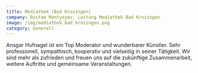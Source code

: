 ```yaml
---
title: Mediathek (Bad Krozingen)
company: Rustam Mantyeyev, Leitung Mediathek Bad Krozingen
image: /img/mediathek_bad_krozingen.png
category: Generell
---
```

Ansgar Hufnagel ist ein Top Moderator und wunderbarer Künstler. Sehr professionell, 
sympathisch, kooperativ und vielseitig in seiner Tätigkeit. Wir sind mehr als zufrieden 
und freuen uns auf die zukünftige Zusammenarbeit, weitere Auftritte und gemeinsame 
Veranstaltungen.